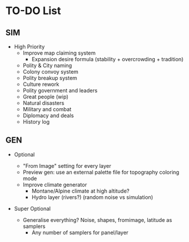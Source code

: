 # TO-DO List

## SIM

- High Priority
  - Improve map claiming system
    - Expansion desire formula (stability + overcrowding + tradition)
  - Polity & City naming
  - Colony convoy system
  - Polity breakup system
  - Culture rework
  - Polity government and leaders
  - Great people (wip)
  - Natural disasters
  - Military and combat
  - Diplomacy and deals
  - History log

## GEN

- Optional
  - "From Image" setting for every layer
  - Preview gen: use an external palette file for topography coloring mode
  - Improve climate generator
    - Montane/Alpine climate at high altitude?
    - Hydro layer (rivers?) (random noise vs simulation)

- Super Optional
  - Generalise everything? Noise, shapes, fromimage, latitude as samplers
    - Any number of samplers for panel/layer
